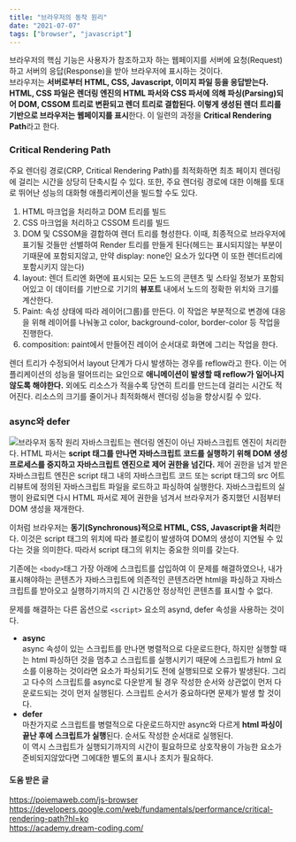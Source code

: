 ```yaml
---
title: "브라우저의 동작 원리"
date: "2021-07-07"
tags: ["browser", "javascript"]
---
```


브라우저의 핵심 기능은 사용자가 참조하고자 하는 웹페이지를 서버에 요청(Request)하고 서버의 응답(Response)을 받아 브라우저에 표시하는 것이다.<br/>
브라우저는 **서버로부터 HTML, CSS, Javascript, 이미지 파일 등을 응답받는다. HTML, CSS 파일은 렌더링 엔진의 HTML 파서와 CSS 파서에 의해 파싱(Parsing)되어 DOM, CSSOM 트리로 변환되고 렌더 트리로 결합된다. 이렇게 생성된 렌더 트리를 기반으로 브라우저는 웹페이지를 표시**한다.
이 일련의 과정을 **Critical Rendering Path**라고 한다.

### Critical Rendering Path

주요 렌더링 경로(CRP, Critical Rendering Path)를 최적화하면 최초 페이지 렌더링에 걸리는 시간을 상당히 단축시킬 수 있다. 또한, 주요 렌더링 경로에 대한 이해를 토대로 뛰어난 성능의 대화형 애플리케이션을 빌드할 수도 있다.

1. HTML 마크업을 처리하고 DOM 트리를 빌드
2. CSS 마크업을 처리하고 CSSOM 트리를 빌드
3. DOM 및 CSSOM을 결합하여 렌더 트리를 형성한다. 이때, 최종적으로 브라우저에 표기될 것들만 선별하여 Render 트리를 만들게 된다(헤드는 표시되지않는 부분이기때문에 포함되지않고, 만약 display: none인 요소가 있다면 이 또한 렌더트리에 포함시키지 않는다)
4. layout: 렌더 트리엔 화면에 표시되는 모든 노드의 콘텐츠 및 스타일 정보가 포함되어있고 이 데이터를 기반으로 기기의 **뷰포트** 내에서 노드의 정확한 위치와 크기를 계산한다.
5. Paint: 속성 상태에 따라 레이어(그룹)를 만든다. 이 작업은 부분적으로 변경에 대응을 위해 레이어를 나눠놓고 color, background-color, border-color 등 작업을 진행한다.
6. composition: paint에서 만들어진 레이어 순서대로 화면에 그리는 작업을 한다.

렌더 트리가 수정되어서 layout 단계가 다시 발생하는 경우를 reflow라고 한다. 이는 어플리케이션의 성능을 떨어뜨리는 요인으로 **애니메이션이 발생할 때 reflow가 일어나지 않도록 해야한다.**
외에도 리소스가 적을수록 당연히 트리를 만드는데 걸리는 시간도 적어진다. 리소스의 크기를 줄이거나 최적화해서 렌더링 성능을 향상시킬 수 있다.

### async와 defer

![브라우저 동작 원리](https://poiemaweb.com/img/client-server.png)
자바스크립트는 렌더링 엔진이 아닌 자바스크립트 엔진이 처리한다. HTML 파서는 **script 태그를 만나면 자바스크립트 코드를 실행하기 위해 DOM 생성 프로세스를 중지하고 자바스크립트 엔진으로 제어 권한을 넘긴다.** 제어 권한을 넘겨 받은 자바스크립트 엔진은 script 태그 내의 자바스크립트 코드 또는 script 태그의 src 어트리뷰트에 정의된 자바스크립트 파일을 로드하고 파싱하여 실행한다. 자바스크립트의 실행이 완료되면 다시 HTML 파서로 제어 권한을 넘겨서 브라우저가 중지했던 시점부터 DOM 생성을 재개한다.

이처럼 브라우저는 **동기(Synchronous)적으로 HTML, CSS, Javascript을 처리**한다. 이것은 script 태그의 위치에 따라 블로킹이 발생하여 DOM의 생성이 지연될 수 있다는 것을 의미한다. 따라서 script 태그의 위치는 중요한 의미를 갖는다.

기존에는 `<body>`태그 가장 아래에 스크립트를 삽입하여 이 문제를 해결하였으나, 내가 표시해야하는 콘텐츠가 자바스크립트에 의존적인 콘텐츠라면 html을 파싱하고 자바스크립트를 받아오고 실행하기까지의 긴 시간동안 정상적인 콘텐츠를 표시할 수 없다.

문제를 해결하는 다른 옵션으로 `<script>` 요소의 asynd, defer 속성을 사용하는 것이다.

- **async**<br/>
  async 속성이 있는 스크립트를 만나면 병렬적으로 다운로드한다, 하지만 실행할 때는 html 파싱하던 것을 멈추고 스크립트를 실행시키기 때문에 스크립트가 html 요소를 이용하는 것이라면 요소가 파싱되기도 전에 실행되므로 오류가 발생된다.
  그리고 다수의 스크립트를 async로 다운받게 될 경우 작성한 순서와 상관없이 먼저 다운로드되는 것이 먼저 실행된다. 스크립트 순서가 중요하다면 문제가 발생 할 것이다.
- **defer**<br/>
  마찬가지로 스크립트를 병렬적으로 다운로드하지만 async와 다르게 **html 파싱이 끝난 후에 스크립트가 실행**된다. 순서도 작성한 순서대로 실행된다.<br/>
  이 역시 스크립트가 실행되기까지의 시간이 필요하므로 상호작용이 가능한 요소가 준비되지않았다면 그에대한 별도의 표시나 조치가 필요하다.

#### 도움 받은 글

https://poiemaweb.com/js-browser<br/>
https://developers.google.com/web/fundamentals/performance/critical-rendering-path?hl=ko<br/>
https://academy.dream-coding.com/
